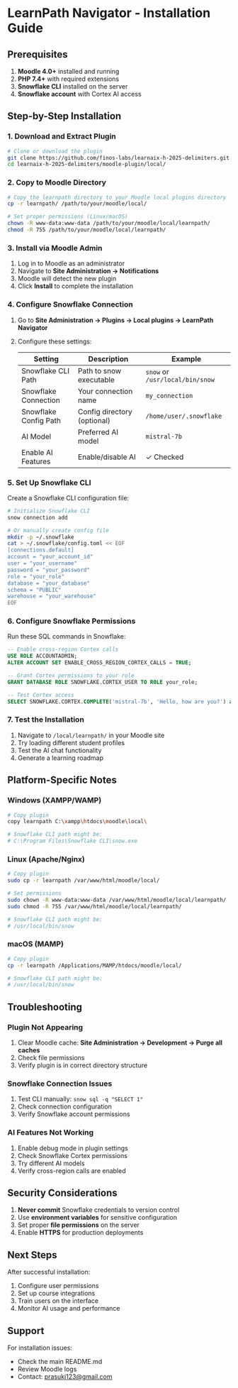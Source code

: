 # LearnPath Navigator - Installation Guide

## Prerequisites

1. **Moodle 4.0+** installed and running
2. **PHP 7.4+** with required extensions
3. **Snowflake CLI** installed on the server
4. **Snowflake account** with Cortex AI access

## Step-by-Step Installation

### 1. Download and Extract Plugin

```bash
# Clone or download the plugin
git clone https://github.com/finos-labs/learnaix-h-2025-delimiters.git
cd learnaix-h-2025-delimiters/moodle-plugin/local/
```

### 2. Copy to Moodle Directory

```bash
# Copy the learnpath directory to your Moodle local plugins directory
cp -r learnpath/ /path/to/your/moodle/local/

# Set proper permissions (Linux/macOS)
chown -R www-data:www-data /path/to/your/moodle/local/learnpath/
chmod -R 755 /path/to/your/moodle/local/learnpath/
```

### 3. Install via Moodle Admin

1. Log in to Moodle as an administrator
2. Navigate to **Site Administration → Notifications**
3. Moodle will detect the new plugin
4. Click **Install** to complete the installation

### 4. Configure Snowflake Connection

1. Go to **Site Administration → Plugins → Local plugins → LearnPath Navigator**
2. Configure these settings:

   | Setting | Description | Example |
   |---------|-------------|---------|
   | Snowflake CLI Path | Path to snow executable | `snow` or `/usr/local/bin/snow` |
   | Snowflake Connection | Your connection name | `my_connection` |
   | Snowflake Config Path | Config directory (optional) | `/home/user/.snowflake` |
   | AI Model | Preferred AI model | `mistral-7b` |
   | Enable AI Features | Enable/disable AI | ✓ Checked |

### 5. Set Up Snowflake CLI

Create a Snowflake CLI configuration file:

```bash
# Initialize Snowflake CLI
snow connection add

# Or manually create config file
mkdir -p ~/.snowflake
cat > ~/.snowflake/config.toml << EOF
[connections.default]
account = "your_account_id"
user = "your_username"
password = "your_password"
role = "your_role"
database = "your_database"
schema = "PUBLIC"
warehouse = "your_warehouse"
EOF
```

### 6. Configure Snowflake Permissions

Run these SQL commands in Snowflake:

```sql
-- Enable cross-region Cortex calls
USE ROLE ACCOUNTADMIN;
ALTER ACCOUNT SET ENABLE_CROSS_REGION_CORTEX_CALLS = TRUE;

-- Grant Cortex permissions to your role
GRANT DATABASE ROLE SNOWFLAKE.CORTEX_USER TO ROLE your_role;

-- Test Cortex access
SELECT SNOWFLAKE.CORTEX.COMPLETE('mistral-7b', 'Hello, how are you?') as test_response;
```

### 7. Test the Installation

1. Navigate to `/local/learnpath/` in your Moodle site
2. Try loading different student profiles
3. Test the AI chat functionality
4. Generate a learning roadmap

## Platform-Specific Notes

### Windows (XAMPP/WAMP)

```bash
# Copy plugin
copy learnpath C:\xampp\htdocs\moodle\local\

# Snowflake CLI path might be:
# C:\Program Files\Snowflake CLI\snow.exe
```

### Linux (Apache/Nginx)

```bash
# Copy plugin
sudo cp -r learnpath /var/www/html/moodle/local/

# Set permissions
sudo chown -R www-data:www-data /var/www/html/moodle/local/learnpath/
sudo chmod -R 755 /var/www/html/moodle/local/learnpath/

# Snowflake CLI path might be:
# /usr/local/bin/snow
```

### macOS (MAMP)

```bash
# Copy plugin
cp -r learnpath /Applications/MAMP/htdocs/moodle/local/

# Snowflake CLI path might be:
# /usr/local/bin/snow
```

## Troubleshooting

### Plugin Not Appearing

1. Clear Moodle cache: **Site Administration → Development → Purge all caches**
2. Check file permissions
3. Verify plugin is in correct directory structure

### Snowflake Connection Issues

1. Test CLI manually: `snow sql -q "SELECT 1"`
2. Check connection configuration
3. Verify Snowflake account permissions

### AI Features Not Working

1. Enable debug mode in plugin settings
2. Check Snowflake Cortex permissions
3. Try different AI models
4. Verify cross-region calls are enabled

## Security Considerations

1. **Never commit** Snowflake credentials to version control
2. Use **environment variables** for sensitive configuration
3. Set proper **file permissions** on the server
4. Enable **HTTPS** for production deployments

## Next Steps

After successful installation:

1. Configure user permissions
2. Set up course integrations
3. Train users on the interface
4. Monitor AI usage and performance

## Support

For installation issues:
- Check the main README.md
- Review Moodle logs
- Contact: prasukj123@gmail.com
